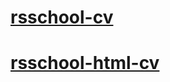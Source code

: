 # [rsschool-cv](https://anastacia-titmouse.github.io/rsschool-cv/cv)
# [rsschool-html-cv](https://anastacia-titmouse.github.io/rsschool-cv/)
